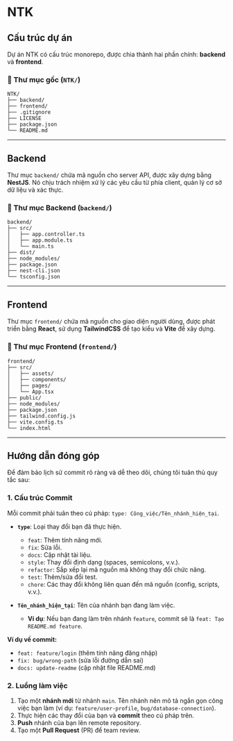 # NTK

## Cấu trúc dự án

Dự án NTK có cấu trúc monorepo, được chia thành hai phần chính: **backend** và **frontend**.

### 📁 Thư mục gốc (`NTK/`)

```
NTK/
├── backend/
├── frontend/
├── .gitignore
├── LICENSE
├── package.json
└── README.md
```

-----

## Backend

Thư mục `backend/` chứa mã nguồn cho server API, được xây dựng bằng **NestJS**. Nó chịu trách nhiệm xử lý các yêu cầu từ phía client, quản lý cơ sở dữ liệu và xác thực.

### 📁 Thư mục Backend (`backend/`)

```
backend/
├── src/
│   ├── app.controller.ts
│   ├── app.module.ts
│   └── main.ts
├── dist/
├── node_modules/
├── package.json
├── nest-cli.json
└── tsconfig.json
```

-----

## Frontend

Thư mục `frontend/` chứa mã nguồn cho giao diện người dùng, được phát triển bằng **React**, sử dụng **TailwindCSS** để tạo kiểu và **Vite** để xây dựng.

### 📁 Thư mục Frontend (`frontend/`)

```
frontend/
├── src/
│   ├── assets/
│   ├── components/
│   ├── pages/
│   └── App.tsx
├── public/
├── node_modules/
├── package.json
├── tailwind.config.js
├── vite.config.ts
└── index.html
```

-----

## Hướng dẫn đóng góp

Để đảm bảo lịch sử commit rõ ràng và dễ theo dõi, chúng tôi tuân thủ quy tắc sau:

### 1\. **Cấu trúc Commit**

Mỗi commit phải tuân theo cú pháp: `type: Công_việc/Tên_nhánh_hiện_tại`.

  * **`type`**: Loại thay đổi bạn đã thực hiện.

      * `feat`: Thêm tính năng mới.
      * `fix`: Sửa lỗi.
      * `docs`: Cập nhật tài liệu.
      * `style`: Thay đổi định dạng (spaces, semicolons, v.v.).
      * `refactor`: Sắp xếp lại mã nguồn mà không thay đổi chức năng.
      * `test`: Thêm/sửa đổi test.
      * `chore`: Các thay đổi không liên quan đến mã nguồn (config, scripts, v.v.).

  * **`Tên_nhánh_hiện_tại`**: Tên của nhánh bạn đang làm việc.

      * **Ví dụ**: Nếu bạn đang làm trên nhánh `feature`, commit sẽ là `feat: Tạo README.md feature`.

**Ví dụ về commit:**

  * `feat: feature/login` (thêm tính năng đăng nhập)
  * `fix: bug/wrong-path` (sửa lỗi đường dẫn sai)
  * `docs: update-readme` (cập nhật file README.md)

### 2\. **Luồng làm việc**

1.  Tạo một **nhánh mới** từ nhánh `main`. Tên nhánh nên mô tả ngắn gọn công việc bạn làm (ví dụ: `feature/user-profile`, `bug/database-connection`).
2.  Thực hiện các thay đổi của bạn và **commit** theo cú pháp trên.
3.  **Push** nhánh của bạn lên remote repository.
4.  Tạo một **Pull Request** (PR) để team review.

